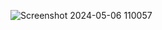 ![Screenshot 2024-05-06 110057](https://github.com/Gajender21/Permalist/assets/62336247/da5c6da5-a6ae-4b3c-a511-6545579b2ce3)
